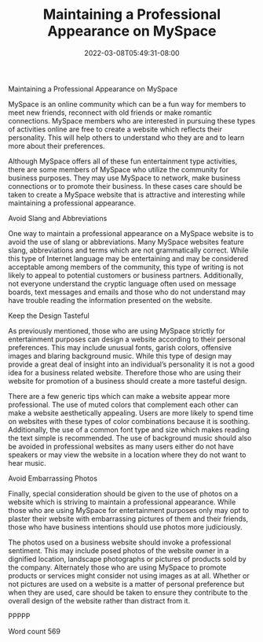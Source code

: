 ﻿---
title: "Maintaining a Professional Appearance on MySpace"
date: 2022-03-08T05:49:31-08:00
description: "Myspace Tips for Web Success"
featured_image: "/images/Myspace.jpg"
tags: ["Myspace"]
---

Maintaining a Professional Appearance on MySpace

MySpace is an online community which can be a fun way for members to meet new friends, reconnect with old friends or make romantic connections. MySpace members who are interested in pursuing these types of activities online are free to create a website which reflects their personality. This will help others to understand who they are and to learn more about their preferences. 

Although MySpace offers all of these fun entertainment type activities, there are some members of MySpace who utilize the community for business purposes. They may use MySpace to network, make business connections or to promote their business. In these cases care should be taken to create a MySpace website that is attractive and interesting while maintaining a professional appearance. 

Avoid Slang and Abbreviations

One way to maintain a professional appearance on a MySpace website is to avoid the use of slang or abbreviations. Many MySpace websites feature slang, abbreviations and terms which are not grammatically correct. While this type of Internet language may be entertaining and may be considered acceptable among members of the community, this type of writing is not likely to appeal to potential customers or business partners. Additionally, not everyone understand the cryptic language often used on message boards, text messages and emails and those who do not understand may have trouble reading the information presented on the website. 

Keep the Design Tasteful

As previously mentioned, those who are using MySpace strictly for entertainment purposes can design a website according to their personal preferences. This may include unusual fonts, garish colors, offensive images and blaring background music. While this type of design may provide a great deal of insight into an individual’s personality it is not a good idea for a business related website. Therefore those who are using their website for promotion of a business should create a more tasteful design.

There are a few generic tips which can make a website appear more professional. The use of muted colors that complement each other can make a website aesthetically appealing. Users are more likely to spend time on websites with these types of color combinations because it is soothing. Additionally, the use of a common font type and size which makes reading the text simple is recommended. The use of background music should also be avoided in professional websites as many users either do not have speakers or may view the website in a location where they do not want to hear music. 

Avoid Embarrassing Photos

Finally, special consideration should be given to the use of photos on a website which is striving to maintain a professional appearance. While those who are using MySpace for entertainment purposes only may opt to plaster their website with embarrassing pictures of them and their friends, those who have business intentions should use photos more judiciously. 

The photos used on a business website should invoke a professional sentiment. This may include posed photos of the website owner in a dignified location, landscape photographs or pictures of products sold by the company. Alternately those who are using MySpace to promote products or services might consider not using images as at all. Whether or not pictures are used on a website is a matter of personal preference but when they are used, care should be taken to ensure they contribute to the overall design of the website rather than distract from it. 

PPPPP

Word count 569





